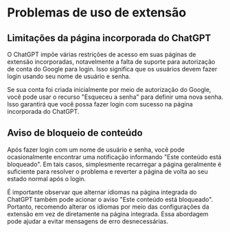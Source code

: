 # Problemas de uso de extensão

## Limitações da página incorporada do ChatGPT

O ChatGPT impõe várias restrições de acesso em suas páginas de extensão incorporadas, notavelmente a falta de suporte para autorização de conta do Google para login. Isso significa que os usuários devem fazer login usando seu nome de usuário e senha.

Se sua conta foi criada inicialmente por meio de autorização do Google, você pode usar o recurso "Esqueceu a senha" para definir uma nova senha. Isso garantirá que você possa fazer login com sucesso na página incorporada do ChatGPT.

## Aviso de bloqueio de conteúdo

Após fazer login com um nome de usuário e senha, você pode ocasionalmente encontrar uma notificação informando "Este conteúdo está bloqueado". Em tais casos, simplesmente recarregar a página geralmente é suficiente para resolver o problema e reverter a página de volta ao seu estado normal após o login.

É importante observar que alternar idiomas na página integrada do ChatGPT também pode acionar o aviso "Este conteúdo está bloqueado". Portanto, recomendo alterar os idiomas por meio das configurações da extensão em vez de diretamente na página integrada. Essa abordagem pode ajudar a evitar mensagens de erro desnecessárias.
